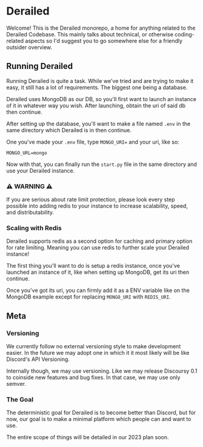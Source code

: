 # Derailed

Welcome! This is the Derailed monorepo, a home for anything related to the Derailed Codebase.
This mainly talks about technical, or otherwise coding-related aspects so I'd suggest you to go somewhere else for a friendly outsider overview.

## Running Derailed

Running Derailed is quite a task.
While we've tried and are trying to make it easy, it still has a lot of requirements.
The biggest one being a database.

Derailed uses MongoDB as our DB, so you'll first want to launch an instance of it in whatever way you wish.
After launching, obtain the uri of said db then continue.

After setting up the database, you'll want to make a file named `.env` in the same directory which Derailed is in then continue.

One you've made your `.env` file, type `MONGO_URI=` and your uri, like so:

```
MONGO_URL=mongo
```

Now with that, you can finally run the `start.py` file in the same directory and use your Derailed instance.

### ⚠️ WARNING ⚠️

If you are serious about rate limit protection, please look every step possible into adding redis to your instance to increase scalability, speed, and distributability.

### Scaling with Redis

Derailed supports redis as a second option for caching and primary option for rate limiting.
Meaning you can use redis to further scale your Derailed instance!

The first thing you'll want to do is setup a redis instance, once you've launched an instance of it, like when setting up MongoDB, get its uri then continue.

Once you've got its uri, you can firmly add it as a ENV variable like on the MongoDB example except for replacing `MONGO_URI` with `REDIS_URI`.

## Meta

### Versioning

We currently follow no external versioning style to make development easier. In the future we may adopt one in which it it most likely will be like Discord's API Versioning.

Internally though, we may use versioning. Like we may release Discoursy 0.1 to coinside new features and bug fixes.
In that case, we may use only semver.

### The Goal

The deterministic goal for Derailed is to become better than Discord,
but for now, our goal is to make a minimal platform which people can and want to use.

The entire scope of things will be detailed in our 2023 plan soon.
